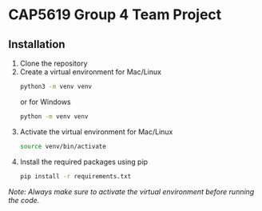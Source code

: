 # CAP5619 Group 4 Team Project

## Installation

1. Clone the repository
2. Create a virtual environment for Mac/Linux
    ```bash
    python3 -m venv venv
    ```
    or for Windows
    ```bash
    python -m venv venv
    ```
3. Activate the virtual environment for Mac/Linux
    ```bash
    source venv/bin/activate
    ```
4. Install the required packages using pip
    ```bash
    pip install -r requirements.txt
    ```

_Note: Always make sure to activate the virtual environment before running the code._